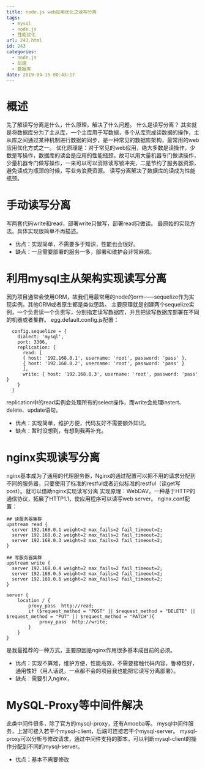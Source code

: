 ```yaml
---
title: node.js web应用优化之读写分离
tags:
  - mysql
  - node.js
  - 性能优化
url: 243.html
id: 243
categories:
  - node.js
  - 后端
  - 数据库
date: 2019-04-15 00:43:17
---
```


概述
==

先了解读写分离是什么，什么原理，解决了什么问题。 什么是读写分离？ 其实就是将数据库分为了主从库，一个主库用于写数据，多个从库完成读数据的操作，主从库之间通过某种机制进行数据的同步，是一种常见的数据库架构，最常用的web应用优化方式之一。 优化原理是：对于常见的web应用，绝大多数是读操作，少数是写操作，数据库的读会是应用的性能瓶颈。故可以用大量机器专门做读操作，少量机器专门做写操作，一来可以可以消除读写锁冲突，二是节约了服务器资源，避免读成为瓶颈的时候，写业务浪费资源。 读写分离解决了数据库的读成为性能瓶颈。

手动读写分离
======

写两套代码write和read，部署write只做写，部署read只做读。 最原始的实现方法。具体实现很简单不再描述。

*   优点：实现简单，不需要多于知识，性能也会很好。
*   缺点：一旦需要部署的服务一多，部署和维护会非常麻烦。

利用mysql主从架构实现读写分离
=================

因为项目通常会使用ORM，故我们用最常用的node的orm——sequelize作为实现实例。其他ORM或者原生都是类似思路。 主要原理就是创建两个sequelize实例，一个负责读一个负责写，分别指定读写数据库，并且把读写数据库部署在不同的机器或者集群。 egg.default.config.js配置：

      config.sequelize = {
        dialect: 'mysql',
        port: 3306,
        replication: {
          read: [
          { host: '192.168.0.1', username: 'root', password: 'pass' },
          { host: '192.168.0.2', username: 'root', password: 'pass' }
          ],
          write: { host: '192.168.0.3', username: 'root', password: 'pass' }
        }
      }
    

replication中的read实例会处理所有的select操作，而write会处理instert、delete、update语句。

*   优点：实现简单，维护方便，代码友好不需要额外知识。
*   缺点：暂时没想到，有想到我再补充。

nginx实现读写分离
===========

nginx基本成为了通用的代理服务器，Nginx的通过配置可以把不用的请求分配到不同的服务器，只要使用了标准的restful或者近似标准的restful（读get写post）。就可以借助nginx实现读写分离 实现原理：WebDAV，一种基于HTTP的通信协议，拓展了HTTP1.1，使应用程序可以读写web server。 nginx.conf配置：

    ## 读服务器集群
    upstream read {
      server 192.168.0.1 weight=2 max_fails=2 fail_timeout=2;
      server 192.168.0.2 weight=2 max_fails=2 fail_timeout=2;
      server 192.168.0.3 weight=2 max_fails=2 fail_timeout=2;
    }
    
    ## 写服务器集群
    upstream write {
      server 192.168.0.4 weight=2 max_fails=2 fail_timeout=2;
      server 192.168.0.5 weight=2 max_fails=2 fail_timeout=2;
      server 192.168.0.6 weight=2 max_fails=2 fail_timeout=2;
    }
    
    server {
        location / {
            proxy_pass  http://read;
            if ($request_method = "POST" || $request_method = "DELETE" || $request_method = "PUT" || $request_method = "PATCH"){
                proxy_pass  http://write;
            }
        }
    }
    

是我最推荐的一种方式，主要原因是nginx作用很多基本成目前的必须。

*   优点：实现不算难，维护方便，性能高效，不需要接触代码内容，鲁棒性好，通用性好（用人话说，一点都不会的项目我也能把它读写分离部署）。
*   缺点：需要引入nginx，

MySQL-Proxy等中间件解决
=================

此类中间件很多，除了官方的mysql-proxy，还有Amoeba等。 mysql中间件服务，上游可接入若干个mysql-client，后端可连接若干个mysql-server。 mysql-proxy可以分析与修改请求，通过中间件支持的脚本，可以判断mysql-client的操作分配到不同的mysql-server。

*   优点：基本不需要修改